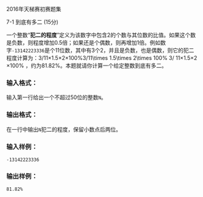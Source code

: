 2016年天梯赛初赛题集

7\-1 到底有多二 (15分)

一个整数“**犯二的程度**”定义为该数字中包含2的个数与其位数的比值。如果这个数是负数，则程度增加0.5倍；如果还是个偶数，则再增加1倍。例如数字`-13142223336`是个11位数，其中有3个2，并且是负数，也是偶数，则它的犯二程度计算为：3/11×1.5×2×100%3/11\\times 1.5\\times 2\\times 100% 3/ 11×1.5×2 ×100% ，约为81.82%。本题就请你计算一个给定整数到底有多二。

### 输入格式：

输入第一行给出一个不超过50位的整数`N`。

### 输出格式：

在一行中输出`N`犯二的程度，保留小数点后两位。

### 输入样例：

```in
-13142223336
```

### 输出样例：

```out
81.82%
```